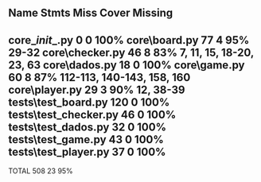 Name                    Stmts   Miss  Cover   Missing
-----------------------------------------------------
core\__init__.py            0      0   100%
core\board.py              77      4    95%   29-32
core\checker.py            46      8    83%   7, 11, 15, 18-20, 23, 63
core\dados.py              18      0   100%
core\game.py               60      8    87%   112-113, 140-143, 158, 160
core\player.py             29      3    90%   12, 38-39
tests\test_board.py       120      0   100%
tests\test_checker.py      46      0   100%
tests\test_dados.py        32      0   100%
tests\test_game.py         43      0   100%
tests\test_player.py       37      0   100%
-----------------------------------------------------
TOTAL                     508     23    95%
